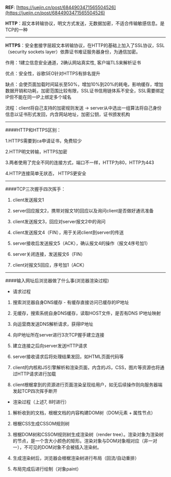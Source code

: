 **REF**: [https://juejin.cn/post/6844903471565504526](https://juejin.cn/post/6844903471565504526)

**HTTP**：超文本转输协议，明文方式发送，无数据加密，不适合传输敏感信息。是TCP的一种

---

**HTTPS**：安全套接字层超文本转输协议，在HTTP的基础上加入了SSL协议，SSL（security sockets layer）依靠证书难证服务器身份，为通信加密。

作用：1建立信息安全通道，2确认网站真实性, 客户端TLS来解析证书

优点：安全性，谷歌SEO针对HTTPS有排名提升

缺点：会使页面加载时间延长至50%，增加10%到20%的耗电，影响缓存，增加数据开销和功耗，加密范围比较有限，SSL证书信用链体系不安全，SSL需要绑定IP但不能在同一IP上绑定多个域名

流程：client将自己支持的加密规则发送 -> server从中选出一组算法将自己身份信息以证书形式发回，内含网站地址，加密公钥，证书颁发机构 

---

####HTTP和HTTPS区别：

1.HTTPS需要到ca申请证书，免费较少

2.HTTP明文转输，HTTPS加密

3.两者使用了完全不同的连接方式，端口不一样，HTTP为80，HTTP为443

4.HTTP连接简单无状态， HTTPS更安全

---
####TCP三次握手四次挥手：

1. client发送报文1

2. server回应报文2，携带对报文1的回应以及询问client是否做好通讯准备

3. client发送报文3，回应对server报文2中的询问

4. client发送报文4（FIN），用于关闭client到server的传送

5. server接收后发送报文5（ACK），确认报文4的操作（报文4序号加1）

6. server关闭连接，发送报文6（FIN）

7. client对报文5回应，序号加1（ACK）

---

####输入网址后浏览器做了什么事(浏览器渲染过程)

- 请求过程

1. 搜索浏览器自身DNS缓存 - 有缓存直接访问已缓存的IP地址

2. 无缓存，搜索系统自身DNS缓存，读取HOST文件，是否有DNS IP地址映射

3. 向运营商发送DNS解析请求，获得IP地址

4. 向IP地址所在server进行3次TCP握手建立连接

5. 建立连接之后向server发送HTTP请求

6. server接收请求后将处理结果发回，如HTML页面代码等

7. client的内核和JS引擎解析和渲染页面，内含的JS，CSS，图片等资源也将通过HTTP请求进行加载

8. client根椐拿到的资源进行页面渲染呈现给用户，如无后续操作则向服务器端发起TCP四次挥手断开

- 渲染过程（上述7, 8时进行）

1. 解析收到的文档，根椐文档的内容构建DOM树（DOM元素 + 属性节点）

2. 根椐CSS生成CSSOM规则树

3. 根椐DOM树和CSSOM规则树生成渲染树（render tree）。渲染对象为渲染树的节点，是一个含大小颜色的矩形。渲染对象与DOM对象相对应（非一对一），不可见的DOM对象不会被插入渲染树。

4. 生成渲染树后，浏览器会根椐渲染树进行布局（回流/自动重排）

5. 布局完成后进行绘制（对象paint）